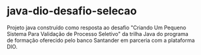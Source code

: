 # java-dio-desafio-selecao
Projeto java construído como resposta ao desafio "Criando Um Pequeno Sistema Para Validação de Processo Seletivo" da trilha Java do programa de formação oferecido pelo banco Santander em parceria com a plataforma DIO.
